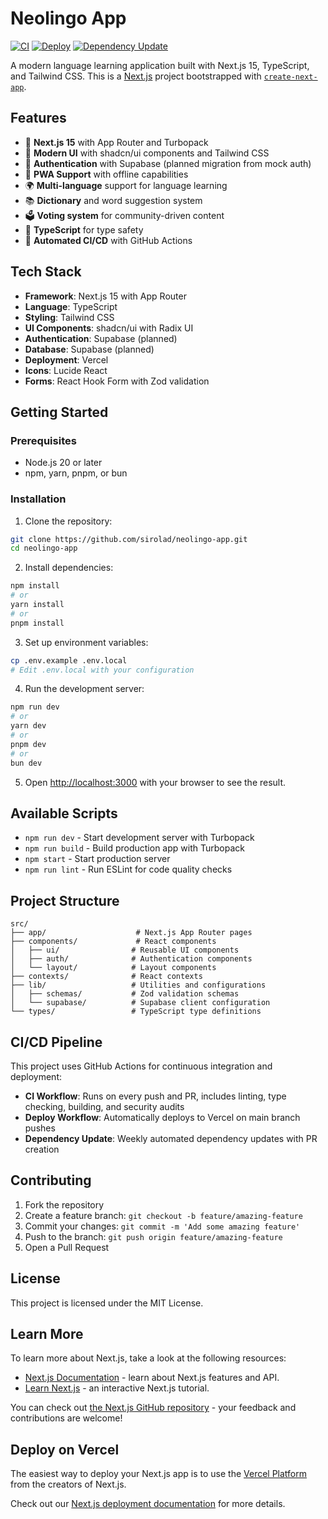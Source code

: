 # Neolingo App

[![CI](https://github.com/sirolad/neolingo-app/actions/workflows/ci.yml/badge.svg)](https://github.com/sirolad/neolingo-app/actions/workflows/ci.yml)
[![Deploy](https://github.com/sirolad/neolingo-app/actions/workflows/deploy.yml/badge.svg)](https://github.com/sirolad/neolingo-app/actions/workflows/deploy.yml)
[![Dependency Update](https://github.com/sirolad/neolingo-app/actions/workflows/dependency-update.yml/badge.svg)](https://github.com/sirolad/neolingo-app/actions/workflows/dependency-update.yml)

A modern language learning application built with Next.js 15, TypeScript, and Tailwind CSS. This is a [Next.js](https://nextjs.org) project bootstrapped with [`create-next-app`](https://nextjs.org/docs/app/api-reference/cli/create-next-app).

## Features

- 🚀 **Next.js 15** with App Router and Turbopack
- 🎨 **Modern UI** with shadcn/ui components and Tailwind CSS
- 🔐 **Authentication** with Supabase (planned migration from mock auth)
- 📱 **PWA Support** with offline capabilities
- 🌍 **Multi-language** support for language learning
- 📚 **Dictionary** and word suggestion system
- 🗳️ **Voting system** for community-driven content
- 🎯 **TypeScript** for type safety
- 🧪 **Automated CI/CD** with GitHub Actions

## Tech Stack

- **Framework**: Next.js 15 with App Router
- **Language**: TypeScript
- **Styling**: Tailwind CSS
- **UI Components**: shadcn/ui with Radix UI
- **Authentication**: Supabase (planned)
- **Database**: Supabase (planned)
- **Deployment**: Vercel
- **Icons**: Lucide React
- **Forms**: React Hook Form with Zod validation

## Getting Started

### Prerequisites

- Node.js 20 or later
- npm, yarn, pnpm, or bun

### Installation

1. Clone the repository:

```bash
git clone https://github.com/sirolad/neolingo-app.git
cd neolingo-app
```

2. Install dependencies:

```bash
npm install
# or
yarn install
# or
pnpm install
```

3. Set up environment variables:

```bash
cp .env.example .env.local
# Edit .env.local with your configuration
```

4. Run the development server:

```bash
npm run dev
# or
yarn dev
# or
pnpm dev
# or
bun dev
```

5. Open [http://localhost:3000](http://localhost:3000) with your browser to see the result.

## Available Scripts

- `npm run dev` - Start development server with Turbopack
- `npm run build` - Build production app with Turbopack
- `npm start` - Start production server
- `npm run lint` - Run ESLint for code quality checks

## Project Structure

```
src/
├── app/                    # Next.js App Router pages
├── components/             # React components
│   ├── ui/                # Reusable UI components
│   ├── auth/              # Authentication components
│   └── layout/            # Layout components
├── contexts/              # React contexts
├── lib/                   # Utilities and configurations
│   ├── schemas/           # Zod validation schemas
│   └── supabase/          # Supabase client configuration
└── types/                 # TypeScript type definitions
```

## CI/CD Pipeline

This project uses GitHub Actions for continuous integration and deployment:

- **CI Workflow**: Runs on every push and PR, includes linting, type checking, building, and security audits
- **Deploy Workflow**: Automatically deploys to Vercel on main branch pushes
- **Dependency Update**: Weekly automated dependency updates with PR creation

## Contributing

1. Fork the repository
2. Create a feature branch: `git checkout -b feature/amazing-feature`
3. Commit your changes: `git commit -m 'Add some amazing feature'`
4. Push to the branch: `git push origin feature/amazing-feature`
5. Open a Pull Request

## License

This project is licensed under the MIT License.

## Learn More

To learn more about Next.js, take a look at the following resources:

- [Next.js Documentation](https://nextjs.org/docs) - learn about Next.js features and API.
- [Learn Next.js](https://nextjs.org/learn) - an interactive Next.js tutorial.

You can check out [the Next.js GitHub repository](https://github.com/vercel/next.js) - your feedback and contributions are welcome!

## Deploy on Vercel

The easiest way to deploy your Next.js app is to use the [Vercel Platform](https://vercel.com/new?utm_medium=default-template&filter=next.js&utm_source=create-next-app&utm_campaign=create-next-app-readme) from the creators of Next.js.

Check out our [Next.js deployment documentation](https://nextjs.org/docs/app/building-your-application/deploying) for more details.
